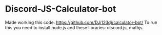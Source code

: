 # Discord-JS-Calculator-bot 
Made working this code: https://github.com/DJj123dj/calculator-bot/
To run this you need to install node.js and these libraries:
discord.js, mathjs
